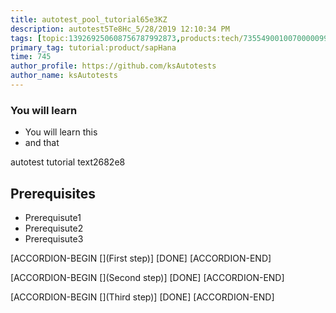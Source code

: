 ```yaml
---
title: autotest_pool_tutorial65e3KZ
description: autotest5Te8Hc_5/28/2019 12:10:34 PM
tags: [topic:139269250608756787992873,products:tech/73554900100700000996,tutorial:experience/advanced]
primary_tag: tutorial:product/sapHana
time: 745
author_profile: https://github.com/ksAutotests
author_name: ksAutotests
---
```

### You will learn
- You will learn this
- and that

autotest tutorial text2682e8

## Prerequisites
- Prerequisute1
- Prerequisute2
- Prerequisute3

[ACCORDION-BEGIN [](First step)]
[DONE]
[ACCORDION-END]

[ACCORDION-BEGIN [](Second step)]
[DONE]
[ACCORDION-END]

[ACCORDION-BEGIN [](Third step)]
[DONE]
[ACCORDION-END]

